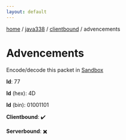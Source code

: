 ```yaml
---
layout: default
---
```


[home](/)  /  [java338](/protocol/java338)  /  [clientbound](/protocol/java338/clientbound)  /  advencements

# Advencements

Encode/decode this packet in [Sandbox](../../../sandbox/java338#clientbound.advencements)

**Id**: 77

**Id** (hex): 4D

**Id** (bin): 01001101

**Clientbound**: ✔️

**Serverbound**: ✖️
